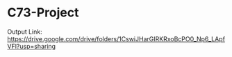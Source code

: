 # C73-Project

Output Link: https://drive.google.com/drive/folders/1CswiJHarGIRKRxoBcPO0_Np6_LApfVFl?usp=sharing
